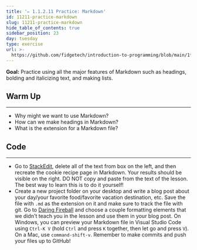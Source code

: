 ```yaml
---
title: '✏️ 1.1.2.11 Practice: Markdown'
id: 11211-practice-markdown
slug: 11211-practice-markdown
hide_table_of_contents: true
sidebar_position: 23
day: tuesday
type: exercise
url: >-
  https://github.com/fidgetech/introduction-to-programming/blob/main/1fb_classwork_practice_markdown.md
---
```


**Goal:** Practice using all the major features of Markdown such as headings, bolding and italicizing text, and making lists.

## Warm Up

---

* Why might we want to use Markdown?
* How can we make headings in Markdown?
* What is the extension for a Markdown file?

## Code
---

* Go to [StackEdit](https://stackedit.io/app#), delete all of the text from box on the left, and then recreate the cookie recipe page in Markdown. Your results should be visible on the right. DO NOT copy and paste from the text of the lesson. The best way to learn this is to do it yourself!
* Create a new project folder on your desktop and write a blog post about your day/your favorite food/favorite vacation destination, etc. Save the file with `.md` as the extension on it and make sure to track the file with git.  Go to [Daring Fireball](http://daringfireball.net/projects/markdown/syntax) and choose a couple formatting elements that we didn't teach you in the lesson and use them in your blog post. On Windows, you can preview your Markdown file in Visual Studio Code using `Ctrl-K V` (hold `Ctrl` and press `K` together, then let go and press `V`). On a Mac, use `command-shift-v`. Remember to make commits and push your files up to GitHub! 
